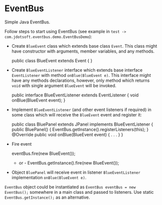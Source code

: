 # EventBus
Simple Java EventBus.

Follow steps to start using EventBus (see example in `test -> com.jdotsoft.eventbus.demo.EventBusDemo`):
- Create `BlueEvent` class which extends base class `Event`.
This class might have constructor with arguments, member variables, and any methods.

    public class BlueEvent extends Event {
    }
- Create `BlueEventListener` interface which extends base interface `EventListener` with method `onBlue(BlueEvent e)`.
This interface might have any methods declarations, however, only method which returns `void` with single argument `BlueEvent` will be invoked. 

    public interface BlueEventListener extends EventListener {
       void onBlue(BlueEvent event);
    }
- Implement `BlueEventListener` (and other event listeners if required) in some class which will receive the `BlueEvent` event and register it:

    public class BluePanel extends JPanel implements BlueEventListener {
      public BluePanel() {
        EventBus.getInstance().registerListeners(this);
      }
      @Override
      public void onBlue(BlueEvent event) {
        . . .
      }
    }
- Fire event

    eventBus.fire(new BlueEvent());
    - or -
    EventBus.getInstance().fire(new BlueEvent());

- Object `BluePanel` will receive event in listener `BlueEventListener` implementation `onBlue(BlueEvent e)`.


`EventBus` object could be instantiated as `EventBus eventBus = new EventBus();` somewhere in a main class and passed to listeners.
Use static `EventBus.getInstance();` as an alternative.

    

